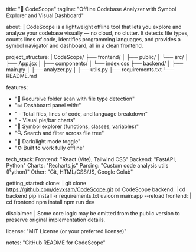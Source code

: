 title: "🧠 CodeScope"
tagline: "Offline Codebase Analyzer with Symbol Explorer and Visual Dashboard"

about: |
  CodeScope is a lightweight offline tool that lets you explore and analyze your codebase visually — no cloud, no clutter.
  It detects file types, counts lines of code, identifies programming languages, and provides a symbol navigator and dashboard, all in a clean frontend.

project_structure: |
  CodeScope/
  ├── frontend/
  │   ├── public/
  │   └── src/
  │       ├── App.jsx
  │       ├── components/
  │       └── index.css
  ├── backend/
  │   ├── main.py
  │   ├── analyzer.py
  │   ├── utils.py
  ├── requirements.txt
  └── README.md

features:
  - "📁 Recursive folder scan with file type detection"
  - "📊 Dashboard panel with:"
  - "  - Total files, lines of code, and language breakdown"
  - "  - Visual pie/bar charts"
  - "🧠 Symbol explorer (functions, classes, variables)"
  - "🔍 Search and filter across file tree"
  - "🌙 Dark/light mode toggle"
  - "⚙️ Built to work fully offline"

tech_stack:
  Frontend: "React (Vite), Tailwind CSS"
  Backend: "FastAPI, Python"
  Charts: "Recharts.js"
  Parsing: "Custom code analysis utils (Python)"
  Other: "Git, HTML/CSS/JS, Google Colab"

getting_started:
  clone: |
    git clone https://github.com/devxsam/CodeScope.git
    cd CodeScope
  backend: |
    cd backend
    pip install -r requirements.txt
    uvicorn main:app --reload
  frontend: |
    cd frontend
    npm install
    npm run dev

disclaimer: |
  Some core logic may be omitted from the public version to preserve original implementation details.

license: "MIT License (or your preferred license)"

notes: "GitHub README for CodeScope"

